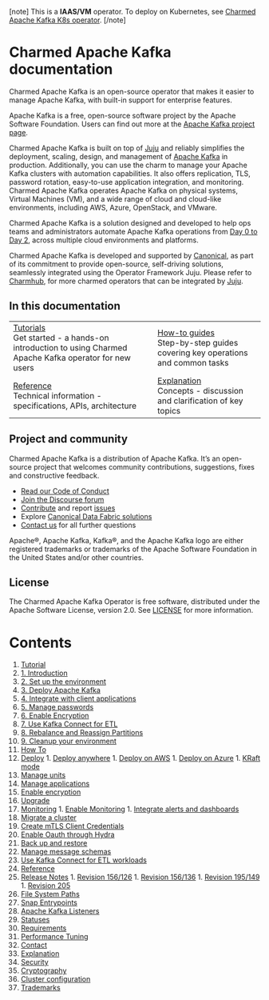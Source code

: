[note]
This is a **IAAS/VM** operator. To deploy on Kubernetes, see [Charmed Apache Kafka K8s operator](https://charmhub.io/kafka-k8s).
[/note]

# Charmed Apache Kafka documentation

Charmed Apache Kafka is an open-source operator that makes it easier to manage Apache Kafka, with built-in support for enterprise features. 

Apache Kafka is a free, open-source software project by the Apache Software Foundation. Users can find out more at the [Apache Kafka project page](https://kafka.apache.org).

Charmed Apache Kafka is built on top of [Juju](https://juju.is/) and reliably simplifies the deployment, scaling, design, and management of [Apache Kafka](https://kafka.apache.org/) in production. Additionally, you can use the charm to manage your Apache Kafka clusters with automation capabilities. It also offers replication, TLS, password rotation, easy-to-use application integration, and monitoring.
Charmed Apache Kafka operates Apache Kafka on physical systems, Virtual Machines (VM), and a wide range of cloud and cloud-like environments, including AWS, Azure, OpenStack, and VMware. 

Charmed Apache Kafka is a solution designed and developed to help ops teams and 
administrators automate Apache Kafka operations from [Day 0 to Day 2](https://codilime.com/blog/day-0-day-1-day-2-the-software-lifecycle-in-the-cloud-age/), across multiple cloud environments and platforms.

Charmed Apache Kafka is developed and supported by [Canonical](https://canonical.com/), as part of its commitment to 
provide open-source, self-driving solutions, seamlessly integrated using the Operator Framework Juju. Please 
refer to [Charmhub](https://charmhub.io/), for more charmed operators that can be integrated by [Juju](https://juju.is/).

## In this documentation

| | |
|--|--|
|  [Tutorials](/t/charmed-kafka-tutorial-overview/10571)</br>  Get started - a hands-on introduction to using Charmed Apache Kafka operator for new users </br> |  [How-to guides](/t/charmed-kafka-how-to-manage-units/10287) </br> Step-by-step guides covering key operations and common tasks |
| [Reference](/t/charmed-apache-kafka-documentation-reference-file-system-paths/13262) </br> Technical information - specifications, APIs, architecture | [Explanation](/t/charmed-apache-kafka-documentation-explanation-security-hardening-guide/15830) </br> Concepts - discussion and clarification of key topics  |

## Project and community

Charmed Apache Kafka is a distribution of Apache Kafka. It’s an open-source project that welcomes community contributions, suggestions, fixes and constructive feedback.

- [Read our Code of Conduct](https://ubuntu.com/community/code-of-conduct)
- [Join the Discourse forum](https://discourse.charmhub.io/tag/kafka)
- [Contribute](https://github.com/canonical/kafka-operator/blob/main/CONTRIBUTING.md) and report [issues](https://github.com/canonical/kafka-operator/issues/new)
- Explore [Canonical Data Fabric solutions](https://canonical.com/data)
- [Contact us]([/t/13107) for all further questions

Apache®, Apache Kafka, Kafka®, and the Apache Kafka logo are either registered trademarks or trademarks of the Apache Software Foundation in the United States and/or other countries.

## License

The Charmed Apache Kafka Operator is free software, distributed under the Apache Software License, version 2.0. See [LICENSE](https://github.com/canonical/kafka-operator/blob/main/LICENSE) for more information.

# Contents

1. [Tutorial](tutorial)
  1. [1. Introduction](tutorial/t-overview.md)
  1. [2. Set up the environment](tutorial/t-setup-environment.md)
  1. [3. Deploy Apache Kafka](tutorial/t-deploy.md)
  1. [4. Integrate with client applications](tutorial/t-relate-kafka.md)
  1. [5. Manage passwords](tutorial/t-manage-passwords.md)
  1. [6. Enable Encryption](tutorial/t-enable-encryption.md)
  1. [7. Use Kafka Connect for ETL](tutorial/t-kafka-connect.md)
  1. [8. Rebalance and Reassign Partitions](tutorial/t-reassign-partitions.md)
  1. [9. Cleanup your environment](tutorial/t-cleanup-environment.md)
1. [How To](how-to)
  1. [Deploy](how-to/h-deploy)
    1. [Deploy anywhere](how-to/h-deploy/h-deploy-anywhere.md)
    1. [Deploy on AWS](how-to/h-deploy/h-deploy-aws.md)
    1. [Deploy on Azure](how-to/h-deploy/h-deploy-azure.md)
    1. [KRaft mode](how-to/h-deploy/h-kraft-mode.md)
  1. [Manage units](how-to/h-manage-units.md)
  1. [Manage applications](how-to/h-manage-app.md)
  1. [Enable encryption](how-to/h-enable-encryption.md)
  1. [Upgrade](how-to/h-upgrade.md)
  1. [Monitoring](how-to/h-monitoring)
    1. [Enable Monitoring](how-to/h-monitoring/h-enable-monitoring.md)
    1. [Integrate alerts and dashboards](how-to/h-monitoring/h-integrate-alerts-dashboards.md)
  1. [Migrate a cluster](how-to/h-cluster-migration.md)
  1. [Create mTLS Client Credentials](how-to/h-create-mtls-client-credentials.md)
  1. [Enable Oauth through Hydra](how-to/h-enable-oauth.md)
  1. [Back up and restore](how-to/h-backup.md)
  1. [Manage message schemas](how-to/h-manage-message-schemas.md)
  1. [Use Kafka Connect for ETL workloads](how-to/h-kafka-connect.md)
1. [Reference](reference)
  1. [Release Notes](reference/r-releases)
    1. [Revision 156/126](reference/r-releases/r-rev156_126.md)
    1. [Revision 156/136](reference/r-releases/r-rev156_136.md)
    1. [Revision 195/149](reference/r-releases/r-rev195_149.md)
    1. [Revision 205](reference/r-releases/r-rev205.md)
  1. [File System Paths](reference/r-file-system-paths.md)
  1. [Snap Entrypoints](reference/r-snap-entrypoints.md)
  1. [Apache Kafka Listeners](reference/r-listeners.md)
  1. [Statuses](reference/r-statuses.md)
  1. [Requirements](reference/r-requirements.md)
  1. [Performance Tuning](reference/r-performance-tuning.md)
  1. [Contact](reference/r-contacts.md)
1. [Explanation](explanation)
  1. [Security](explanation/e-security.md)
  1. [Cryptography](explanation/e-cryptography.md)
  1. [Cluster configuration](explanation/e-cluster-configuration.md)
  1. [Trademarks](explanation/e-trademarks.md)